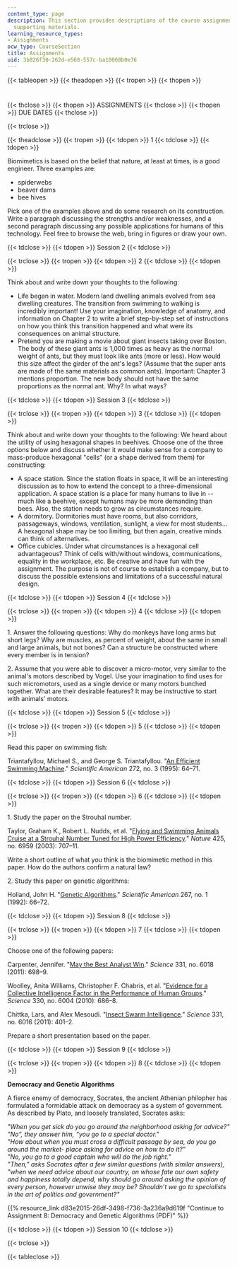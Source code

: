 ```yaml
---
content_type: page
description: This section provides descriptions of the course assignments along with
  supporting materials.
learning_resource_types:
- Assignments
ocw_type: CourseSection
title: Assignments
uid: 3b826f30-262d-e568-557c-ba10068b0e76
---
```


{{< tableopen >}}
{{< theadopen >}}
{{< tropen >}}
{{< thopen >}}
#
{{< thclose >}}
{{< thopen >}}
ASSIGNMENTS
{{< thclose >}}
{{< thopen >}}
DUE DATES
{{< thclose >}}

{{< trclose >}}

{{< theadclose >}}
{{< tropen >}}
{{< tdopen >}}
1
{{< tdclose >}}
{{< tdopen >}}


Biomimetics is based on the belief that nature, at least at times, is a good engineer. Three examples are:

*   spiderwebs
*   beaver dams
*   bee hives

Pick one of the examples above and do some research on its construction. Write a paragraph discussing the strengths and/or weaknesses, and a second paragraph discussing any possible applications for humans of this technology. Feel free to browse the web, bring in figures or draw your own.


{{< tdclose >}}
{{< tdopen >}}
Session 2
{{< tdclose >}}

{{< trclose >}}
{{< tropen >}}
{{< tdopen >}}
2
{{< tdclose >}}
{{< tdopen >}}


Think about and write down your thoughts to the following:

*   Life began in water. Modern land dwelling animals evolved from sea dwelling creatures. The transition from swimming to walking is incredibly important! Use your imagination, knowledge of anatomy, and information on Chapter 2 to write a brief step-by-step set of instructions on how you think this transition happened and what were its consequences on animal structure.
*   Pretend you are making a movie about giant insects taking over Boston. The body of these giant ants is 1,000 times as heavy as the normal weight of ants, but they must look like ants (more or less). How would this size affect the girder of the ant's legs? (Assume that the super ants are made of the same materials as common ants). Important: Chapter 3 mentions proportion. The new body should not have the same proportions as the normal ant. Why? In what ways?


{{< tdclose >}}
{{< tdopen >}}
Session 3
{{< tdclose >}}

{{< trclose >}}
{{< tropen >}}
{{< tdopen >}}
3
{{< tdclose >}}
{{< tdopen >}}


Think about and write down your thoughts to the following: We heard about the utility of using hexagonal shapes in beehives. Choose one of the three options below and discuss whether it would make sense for a company to mass-produce hexagonal "cells" (or a shape derived from them) for constructing:

*   A space station. Since the station floats in space, it will be an interesting discussion as to how to extend the concept to a three-dimensional application. A space station is a place for many humans to live in -- much like a beehive, except humans may be more demanding than bees. Also, the station needs to grow as circumstances require.
*   A dormitory. Dormitories must have rooms, but also corridors, passageways, windows, ventilation, sunlight, a view for most students... A hexagonal shape may be too limiting, but then again, creative minds can think of alternatives.
*   Office cubicles. Under what circumstances is a hexagonal cell advantageous? Think of cells with/without windows, communications, equality in the workplace, etc. Be creative and have fun with the assignment. The purpose is not of course to establish a company, but to discuss the possible extensions and limitations of a successful natural design.


{{< tdclose >}}
{{< tdopen >}}
Session 4
{{< tdclose >}}

{{< trclose >}}
{{< tropen >}}
{{< tdopen >}}
4
{{< tdclose >}}
{{< tdopen >}}


1\. Answer the following questions: Why do monkeys have long arms but short legs? Why are muscles, as percent of weight, about the same in small and large animals, but not bones? Can a structure be constructed where every member is in tension?

2\. Assume that you were able to discover a micro-motor, very similar to the animal's motors described by Vogel. Use your imagination to find uses for such micromotors, used as a single device or many motors bunched together. What are their desirable features? It may be instructive to start with animals' motors.


{{< tdclose >}}
{{< tdopen >}}
Session 5
{{< tdclose >}}

{{< trclose >}}
{{< tropen >}}
{{< tdopen >}}
5
{{< tdclose >}}
{{< tdopen >}}


Read this paper on swimming fish:

Triantafyllou, Michael S., and George S. Triantafyllou. "[An Efficient Swimming Machine](http://dx.doi.org/10.1038/scientificamerican0395-64)." _Scientific American_ 272, no. 3 (1995): 64–71.


{{< tdclose >}}
{{< tdopen >}}
Session 6
{{< tdclose >}}

{{< trclose >}}
{{< tropen >}}
{{< tdopen >}}
6
{{< tdclose >}}
{{< tdopen >}}


1\. Study the paper on the Strouhal number.

Taylor, Graham K., Robert L. Nudds, et al. "[Flying and Swimming Animals Cruise at a Strouhal Number Tuned for High Power Efficiency](http://dx.doi.org/10.1038/nature02000)." _Nature_ 425, no. 6959 (2003): 707–11.

Write a short outline of what you think is the biomimetic method in this paper. How do the authors confirm a natural law?

2\. Study this paper on genetic algorithms:

Holland, John H. "[Genetic Algorithms](http://dx.doi.org/10.1038/scientificamerican0792-66)." _Scientific American_ 267, no. 1 (1992): 66–72.


{{< tdclose >}}
{{< tdopen >}}
Session 8
{{< tdclose >}}

{{< trclose >}}
{{< tropen >}}
{{< tdopen >}}
7
{{< tdclose >}}
{{< tdopen >}}


Choose one of the following papers:

Carpenter, Jennifer. "[May the Best Analyst Win](http://dx.doi.org/10.1126/science.331.6018.698)." _Science_ 331, no. 6018 (2011): 698–9.

Woolley, Anita Williams, Christopher F. Chabris, et al. "[Evidence for a Collective Intelligence Factor in the Performance of Human Groups](http://dx.doi.org/10.1126/science.1193147)." _Science_ 330, no. 6004 (2010): 686–8.

Chittka, Lars, and Alex Mesoudi. "[Insect Swarm Intelligence](http://dx.doi.org/10.1126/science.1199780)." _Science_ 331, no. 6016 (2011): 401–2.

Prepare a short presentation based on the paper.


{{< tdclose >}}
{{< tdopen >}}
Session 9
{{< tdclose >}}

{{< trclose >}}
{{< tropen >}}
{{< tdopen >}}
8
{{< tdclose >}}
{{< tdopen >}}


**Democracy and Genetic Algorithms**  
  
A fierce enemy of democracy, Socrates, the ancient Athenian philopher has formulated a formidable attack on democracy as a system of government. As described by Plato, and loosely translated, Socrates asks:

_"When you get sick do you go around the neighborhood asking for advice?"  
"No”, they answer him, “you go to a special doctor."  
"How about when you must cross a difficult passage by sea, do you go around the market- place asking for advice on how to do it?"  
"No, you go to a good captain who will do the job right."  
"Then," asks Socrates after a few similar questions (with similar answers), "when we need advice about our country, on whose fate our own safety and happiness totally depend, why should go around asking the opinion of every person, however unwise they may be? Shouldn’t we go to specialists in the art of politics and government?"_

{{% resource_link d83e2015-26df-3498-f736-3a236a9d619f "Continue to Assignment 8: Democracy and Genetic Algorithms (PDF)" %}}


{{< tdclose >}}
{{< tdopen >}}
Session 10
{{< tdclose >}}

{{< trclose >}}

{{< tableclose >}}